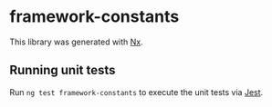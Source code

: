 # framework-constants

This library was generated with [Nx](https://nx.dev).

## Running unit tests

Run `ng test framework-constants` to execute the unit tests via [Jest](https://jestjs.io).
